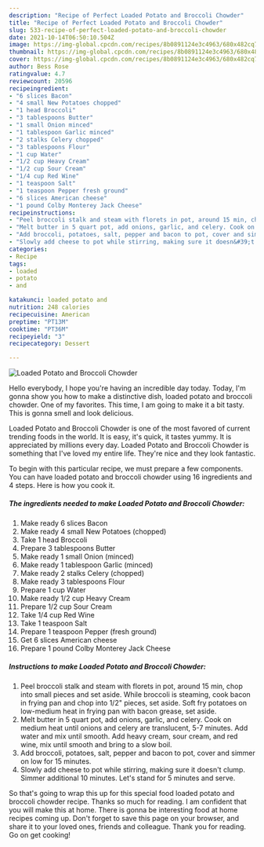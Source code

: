 ```yaml
---
description: "Recipe of Perfect Loaded Potato and Broccoli Chowder"
title: "Recipe of Perfect Loaded Potato and Broccoli Chowder"
slug: 533-recipe-of-perfect-loaded-potato-and-broccoli-chowder
date: 2021-10-14T06:50:10.504Z
image: https://img-global.cpcdn.com/recipes/8b0891124e3c4963/680x482cq70/loaded-potato-and-broccoli-chowder-recipe-main-photo.jpg
thumbnail: https://img-global.cpcdn.com/recipes/8b0891124e3c4963/680x482cq70/loaded-potato-and-broccoli-chowder-recipe-main-photo.jpg
cover: https://img-global.cpcdn.com/recipes/8b0891124e3c4963/680x482cq70/loaded-potato-and-broccoli-chowder-recipe-main-photo.jpg
author: Bess Rose
ratingvalue: 4.7
reviewcount: 20596
recipeingredient:
- "6 slices Bacon"
- "4 small New Potatoes chopped"
- "1 head Broccoli"
- "3 tablespoons Butter"
- "1 small Onion minced"
- "1 tablespoon Garlic minced"
- "2 stalks Celery chopped"
- "3 tablespoons Flour"
- "1 cup Water"
- "1/2 cup Heavy Cream"
- "1/2 cup Sour Cream"
- "1/4 cup Red Wine"
- "1 teaspoon Salt"
- "1 teaspoon Pepper fresh ground"
- "6 slices American cheese"
- "1 pound Colby Monterey Jack Cheese"
recipeinstructions:
- "Peel broccoli stalk and steam with florets in pot, around 15 min, chop into small pieces and set aside. While broccoli is steaming, cook bacon in frying pan and chop into 1/2&#34; pieces, set aside. Soft fry potatoes on low-medium heat in frying pan with bacon grease, set aside."
- "Melt butter in 5 quart pot, add onions, garlic, and celery. Cook on medium heat until onions and celery are translucent, 5-7 minutes. Add water and mix until smooth. Add heavy cream, sour cream, and red wine, mix until smooth and bring to a slow boil."
- "Add broccoli, potatoes, salt, pepper and bacon to pot, cover and simmer on low for 15 minutes."
- "Slowly add cheese to pot while stirring, making sure it doesn&#39;t clump. Simmer additional 10 minutes. Let&#39;s stand for 5 minutes and serve."
categories:
- Recipe
tags:
- loaded
- potato
- and

katakunci: loaded potato and 
nutrition: 248 calories
recipecuisine: American
preptime: "PT13M"
cooktime: "PT36M"
recipeyield: "3"
recipecategory: Dessert

---
```



![Loaded Potato and Broccoli Chowder](https://img-global.cpcdn.com/recipes/8b0891124e3c4963/680x482cq70/loaded-potato-and-broccoli-chowder-recipe-main-photo.jpg)

Hello everybody, I hope you're having an incredible day today. Today, I'm gonna show you how to make a distinctive dish, loaded potato and broccoli chowder. One of my favorites. This time, I am going to make it a bit tasty. This is gonna smell and look delicious.



Loaded Potato and Broccoli Chowder is one of the most favored of current trending foods in the world. It is easy, it's quick, it tastes yummy. It is appreciated by millions every day. Loaded Potato and Broccoli Chowder is something that I've loved my entire life. They're nice and they look fantastic.


To begin with this particular recipe, we must prepare a few components. You can have loaded potato and broccoli chowder using 16 ingredients and 4 steps. Here is how you cook it.

<!--inarticleads1-->

##### The ingredients needed to make Loaded Potato and Broccoli Chowder:

1. Make ready 6 slices Bacon
1. Make ready 4 small New Potatoes (chopped)
1. Take 1 head Broccoli
1. Prepare 3 tablespoons Butter
1. Make ready 1 small Onion (minced)
1. Make ready 1 tablespoon Garlic (minced)
1. Make ready 2 stalks Celery (chopped)
1. Make ready 3 tablespoons Flour
1. Prepare 1 cup Water
1. Make ready 1/2 cup Heavy Cream
1. Prepare 1/2 cup Sour Cream
1. Take 1/4 cup Red Wine
1. Take 1 teaspoon Salt
1. Prepare 1 teaspoon Pepper (fresh ground)
1. Get 6 slices American cheese
1. Prepare 1 pound Colby Monterey Jack Cheese




<!--inarticleads2-->

##### Instructions to make Loaded Potato and Broccoli Chowder:

1. Peel broccoli stalk and steam with florets in pot, around 15 min, chop into small pieces and set aside. While broccoli is steaming, cook bacon in frying pan and chop into 1/2&#34; pieces, set aside. Soft fry potatoes on low-medium heat in frying pan with bacon grease, set aside.
1. Melt butter in 5 quart pot, add onions, garlic, and celery. Cook on medium heat until onions and celery are translucent, 5-7 minutes. Add water and mix until smooth. Add heavy cream, sour cream, and red wine, mix until smooth and bring to a slow boil.
1. Add broccoli, potatoes, salt, pepper and bacon to pot, cover and simmer on low for 15 minutes.
1. Slowly add cheese to pot while stirring, making sure it doesn&#39;t clump. Simmer additional 10 minutes. Let&#39;s stand for 5 minutes and serve.




So that's going to wrap this up for this special food loaded potato and broccoli chowder recipe. Thanks so much for reading. I am confident that you will make this at home. There is gonna be interesting food at home recipes coming up. Don't forget to save this page on your browser, and share it to your loved ones, friends and colleague. Thank you for reading. Go on get cooking!
